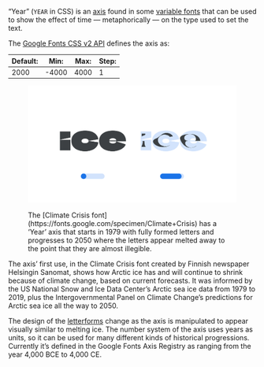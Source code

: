 
“Year” (`YEAR` in CSS) is an [axis](/glossary/axis_in_variable_fonts) found in some [variable fonts](/glossary/variable_fonts) that can be used to show the effect of time — metaphorically — on the type used to set the text.

The [Google Fonts CSS v2 API](https://developers.google.com/fonts/docs/css2) defines the axis as:

| Default: | Min: | Max: | Step: |
| --- | --- | --- | --- |
| 2000 | -4000 | 4000 | 1 |

<figure>

![An image showing two type specimens, each with an axis slider underneath. The specimen on the left shows the effects of the axis’ lowest value. The specimen on the right shows the effects of the axis’ highest value.](images/thumbnail.svg)

<figcaption>The [Climate Crisis font](https://fonts.google.com/specimen/Climate+Crisis) has a ‘Year’ axis that starts in 1979 with fully formed letters and progresses to 2050 where the letters appear melted away to the point that they are almost illegible.</figcaption>
</figure>

The axis’ first use, in the Climate Crisis font created by Finnish newspaper Helsingin Sanomat, shows how Arctic ice has and will continue to shrink because of climate change, based on current forecasts. It was informed by the US National Snow and Ice Data Center’s Arctic sea ice data from 1979 to 2019, plus the Intergovernmental Panel on Climate Change’s predictions for Arctic sea ice all the way to 2050. 

The design of the [letterforms](/glossary/letterform) change as the axis is manipulated to appear visually similar to melting ice. The number system of the axis uses years as units, so it can be used for many different kinds of historical progressions. Currently it’s defined in the Google Fonts Axis Registry as ranging from the year 4,000 BCE to 4,000 CE.